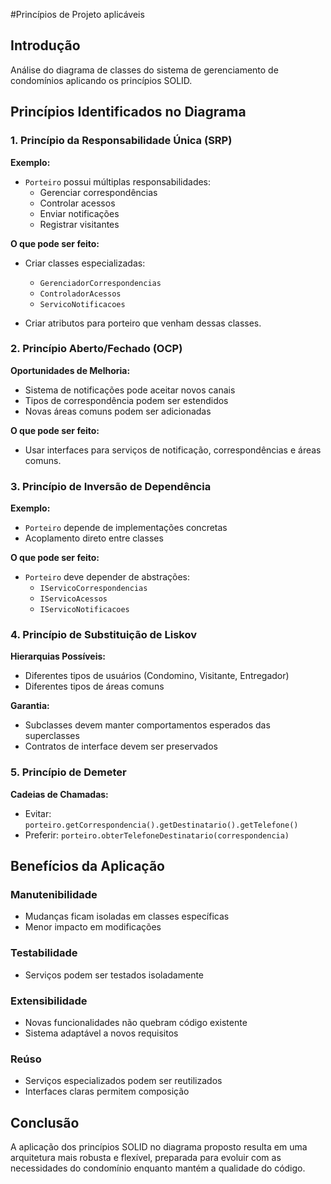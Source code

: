 #Princípios de Projeto aplicáveis

## Introdução
Análise do diagrama de classes do sistema de gerenciamento de condomínios aplicando os princípios SOLID.

## Princípios Identificados no Diagrama

### 1. Princípio da Responsabilidade Única (SRP)

**Exemplo:**
- `Porteiro` possui múltiplas responsabilidades:
  - Gerenciar correspondências
  - Controlar acessos
  - Enviar notificações
  - Registrar visitantes

**O que pode ser feito:**
- Criar classes especializadas:
  - `GerenciadorCorrespondencias`
  - `ControladorAcessos`
  - `ServicoNotificacoes`

- Criar atributos para porteiro que venham dessas classes.

### 2. Princípio Aberto/Fechado (OCP)

**Oportunidades de Melhoria:**
- Sistema de notificações pode aceitar novos canais
- Tipos de correspondência podem ser estendidos
- Novas áreas comuns podem ser adicionadas

**O que pode ser feito:**
- Usar interfaces para serviços de notificação, correspondências e áreas comuns.

### 3. Princípio de Inversão de Dependência

**Exemplo:**
- `Porteiro` depende de implementações concretas
- Acoplamento direto entre classes

**O que pode ser feito:**
- `Porteiro` deve depender de abstrações:
  - `IServicoCorrespondencias`
  - `IServicoAcessos`
  - `IServicoNotificacoes`

### 4. Princípio de Substituição de Liskov

**Hierarquias Possíveis:**
- Diferentes tipos de usuários (Condomino, Visitante, Entregador)
- Diferentes tipos de áreas comuns

**Garantia:**
- Subclasses devem manter comportamentos esperados das superclasses
- Contratos de interface devem ser preservados

### 5. Princípio de Demeter

**Cadeias de Chamadas:**
- Evitar: `porteiro.getCorrespondencia().getDestinatario().getTelefone()`
- Preferir: `porteiro.obterTelefoneDestinatario(correspondencia)`

## Benefícios da Aplicação

### Manutenibilidade
- Mudanças ficam isoladas em classes específicas
- Menor impacto em modificações

### Testabilidade
- Serviços podem ser testados isoladamente

### Extensibilidade
- Novas funcionalidades não quebram código existente
- Sistema adaptável a novos requisitos

### Reúso
- Serviços especializados podem ser reutilizados
- Interfaces claras permitem composição

## Conclusão

A aplicação dos princípios SOLID no diagrama proposto resulta em uma arquitetura mais robusta e flexível, preparada para evoluir com as necessidades do condomínio enquanto mantém a qualidade do código.

